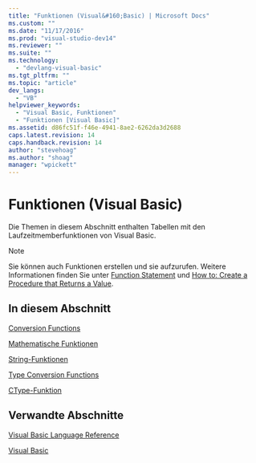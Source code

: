 ```yaml
---
title: "Funktionen (Visual&#160;Basic) | Microsoft Docs"
ms.custom: ""
ms.date: "11/17/2016"
ms.prod: "visual-studio-dev14"
ms.reviewer: ""
ms.suite: ""
ms.technology: 
  - "devlang-visual-basic"
ms.tgt_pltfrm: ""
ms.topic: "article"
dev_langs: 
  - "VB"
helpviewer_keywords: 
  - "Visual Basic, Funktionen"
  - "Funktionen [Visual Basic]"
ms.assetid: d86fc51f-f46e-4941-8ae2-6262da3d2688
caps.latest.revision: 14
caps.handback.revision: 14
author: "stevehoag"
ms.author: "shoag"
manager: "wpickett"
---
```

# Funktionen (Visual&#160;Basic)
Die Themen in diesem Abschnitt enthalten Tabellen mit den Laufzeitmemberfunktionen von Visual Basic.  
  
> [!NOTE]
>  Sie können auch Funktionen erstellen und sie aufzurufen.  Weitere Informationen finden Sie unter [Function Statement](../../../visual-basic/language-reference/statements/function-statement.md) und [How to: Create a Procedure that Returns a Value](../../../visual-basic/programming-guide/language-features/procedures/how-to-create-a-procedure-that-returns-a-value.md).  
  
## In diesem Abschnitt  
 [Conversion Functions](../../../visual-basic/language-reference/functions/conversion-functions.md)  
  
 [Mathematische Funktionen](../../../visual-basic/language-reference/functions/math-functions.md)  
  
 [String\-Funktionen](../../../visual-basic/language-reference/functions/string-functions.md)  
  
 [Type Conversion Functions](../../../visual-basic/language-reference/functions/type-conversion-functions.md)  
  
 [CType\-Funktion](../../../visual-basic/language-reference/functions/ctype-function.md)  
  
## Verwandte Abschnitte  
 [Visual Basic Language Reference](../../../visual-basic/language-reference/index.md)  
  
 [Visual Basic](../../../visual-basic/index.md)